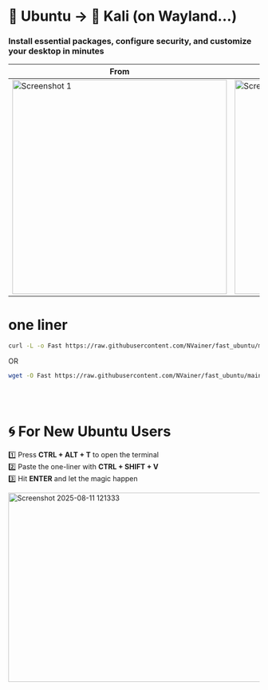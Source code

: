 
# 🐧 Ubuntu → 🐉 Kali (on Wayland...)
### Install essential packages, configure security, and customize your desktop in minutes

 
| From | To |
|-------|-----|
| <img width="430" alt="Screenshot 1" src="https://github.com/user-attachments/assets/28624090-a4c8-4783-a0f2-1c39eb50e770" /> | <img width="430" alt="Screenshot 2" src="https://github.com/user-attachments/assets/ed2988db-9573-4bd4-b067-55617ebc12e7" /> |


# one liner

```bash
curl -L -o Fast https://raw.githubusercontent.com/NVainer/fast_ubuntu/main/Fast && chmod +x ./Fast && ./Fast
```
OR

```bash
wget -O Fast https://raw.githubusercontent.com/NVainer/fast_ubuntu/main/Fast && chmod +x ./Fast && ./Fast
```

<br><br>

# 🌀 For New Ubuntu Users  
1️⃣ Press **CTRL + ALT + T** to open the terminal  
2️⃣ Paste the one-liner with **CTRL + SHIFT + V**  
3️⃣ Hit **ENTER** and let the magic happen

<img width="800" height="380" alt="Screenshot 2025-08-11 121333" src="https://github.com/user-attachments/assets/2458b811-daab-401c-8840-5a9df0022b18" />
 
